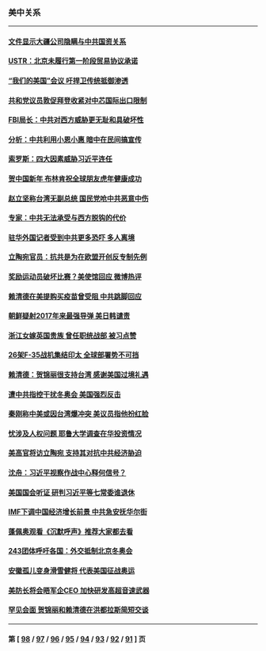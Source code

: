 ### 美中关系
---
#### [文件显示大疆公司隐瞒与中共国资关系](../../pages/nf1412576/n13548123.md) 
#### [USTR：北京未履行第一阶段贸易协议承诺](../../pages/nf1412576/n13547156.md) 
#### [“我们的美国”会议 吁捍卫传统抵御渗透](../../pages/nf1412576/n13547172.md) 
#### [共和党议员敦促拜登收紧对中芯国际出口限制](../../pages/nf1412576/n13546908.md) 
#### [FBI局长：中共对西方威胁更无耻和具破坏性](../../pages/nf1412576/n13546102.md) 
#### [分析：中共利用小恩小惠 暗中在民间搞宣传](../../pages/nf1412576/n13545455.md) 
#### [索罗斯：四大因素威胁习近平连任](../../pages/nf1412576/n13545334.md) 
#### [贺中国新年 布林肯祝全球朋友虎年健康成功](../../pages/nf1412576/n13545069.md) 
#### [赵立坚称台湾无副总统 国民党呛中共恶意中伤](../../pages/nf1412576/n13543803.md) 
#### [专家：中共无法承受与西方脱钩的代价](../../pages/nf1412576/n13543965.md) 
#### [驻华外国记者受到中共更多恐吓 多人离境](../../pages/nf1412576/n13543660.md) 
#### [立陶宛官员：抗共是为在欧盟开创反专制先例](../../pages/nf1412576/n13542940.md) 
#### [奖励运动员破坏比赛？美使馆回应 微博热评](../../pages/nf1412576/n13541907.md) 
#### [赖清德在美提购买疫苗曾受阻 中共跳脚回应](../../pages/nf1412576/n13541783.md) 
#### [朝鲜疑射2017年来最强导弹 美日韩谴责](../../pages/nf1412576/n13541698.md) 
#### [浙江女嫁英国贵族 曾任职统战部 被习点赞](../../pages/nf1412576/n13541573.md) 
#### [26架F-35战机集结印太 全球部署势不可挡](../../pages/nf1412576/n13532368.md) 
#### [赖清德：贺锦丽很支持台湾 感谢美国过境礼遇](../../pages/nf1412576/n13538833.md) 
#### [遭中共指控干扰冬奥会 美国强烈反击](../../pages/nf1412576/n13539372.md) 
#### [秦刚称中美或因台湾爆冲突 美议员指他扮红脸](../../pages/nf1412576/n13537360.md) 
#### [忧涉及人权问题 耶鲁大学调查在华投资情况](../../pages/nf1412576/n13537767.md) 
#### [美高官将访立陶宛 支持其对抗中共经济胁迫](../../pages/nf1412576/n13537688.md) 
#### [沈舟：习近平视察作战中心释何信号？](../../pages/nf1412576/n13537428.md) 
#### [美国国会听证 研判习近平等七常委谁退休](../../pages/nf1412576/n13535306.md) 
#### [IMF下调中国经济增长前景 中共急安抚华尔街](../../pages/nf1412576/n13537112.md) 
#### [蓬佩奥观看《沉默呼声》推荐大家都去看](../../pages/nf1412576/n13536743.md) 
#### [243团体呼吁各国：外交抵制北京冬奥会](../../pages/nf1412576/n13535956.md) 
#### [安徽孤儿变身滑雪健将 代表美国征战奥运](../../pages/nf1412576/n13535772.md) 
#### [美防长将会晤军企CEO 加快研发高超音速武器](../../pages/nf1412576/n13535521.md) 
#### [罕见会面 贺锦丽和赖清德在洪都拉斯简短交谈](../../pages/nf1412576/n13535120.md) 

---
#### 第 [ [98](./98.md) / [97](./97.md) / [96](./96.md) / [95](./95.md) / [94](./94.md) / [93](./93.md) / [92](./92.md) / [91](./91.md) ] 页
